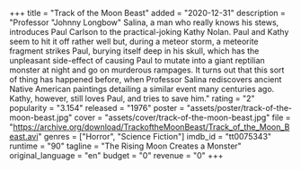 +++
title = "Track of the Moon Beast"
added = "2020-12-31"
description = "Professor \"Johnny Longbow\" Salina, a man who really knows his stews, introduces Paul Carlson to the practical-joking Kathy Nolan. Paul and Kathy seem to hit it off rather well but, during a meteor storm, a meteorite fragment strikes Paul, burying itself deep in his skull, which has the unpleasant side-effect of causing Paul to mutate into a giant reptilian monster at night and go on murderous rampages. It turns out that this sort of thing has happened before, when Professor Salina rediscovers ancient Native American paintings detailing a similar event many centuries ago. Kathy, however, still loves Paul, and tries to save him."
rating = "2"
popularity = "3.154"
released = "1976"
poster = "assets/poster/track-of-the-moon-beast.jpg"
cover = "assets/cover/track-of-the-moon-beast.jpg"
file = "https://archive.org/download/TrackoftheMoonBeast/Track_of_the_Moon_Beast.avi"
genres = ["Horror", "Science Fiction"]
imdb_id = "tt0075343"
runtime = "90"
tagline = "The Rising Moon Creates a Monster"
original_language = "en"
budget = "0"
revenue = "0"
+++